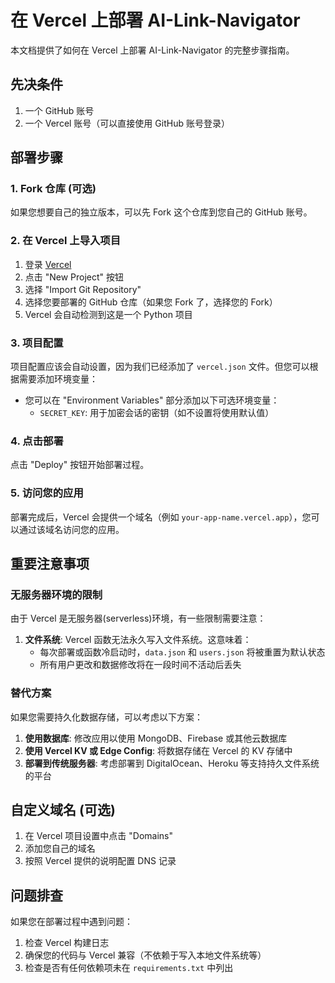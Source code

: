 # 在 Vercel 上部署 AI-Link-Navigator

本文档提供了如何在 Vercel 上部署 AI-Link-Navigator 的完整步骤指南。

## 先决条件

1. 一个 GitHub 账号
2. 一个 Vercel 账号（可以直接使用 GitHub 账号登录）

## 部署步骤

### 1. Fork 仓库 (可选)

如果您想要自己的独立版本，可以先 Fork 这个仓库到您自己的 GitHub 账号。

### 2. 在 Vercel 上导入项目

1. 登录 [Vercel](https://vercel.com)
2. 点击 "New Project" 按钮
3. 选择 "Import Git Repository" 
4. 选择您要部署的 GitHub 仓库（如果您 Fork 了，选择您的 Fork）
5. Vercel 会自动检测到这是一个 Python 项目

### 3. 项目配置

项目配置应该会自动设置，因为我们已经添加了 `vercel.json` 文件。但您可以根据需要添加环境变量：

- 您可以在 "Environment Variables" 部分添加以下可选环境变量：
  - `SECRET_KEY`: 用于加密会话的密钥（如不设置将使用默认值）

### 4. 点击部署

点击 "Deploy" 按钮开始部署过程。

### 5. 访问您的应用

部署完成后，Vercel 会提供一个域名（例如 `your-app-name.vercel.app`），您可以通过该域名访问您的应用。

## 重要注意事项

### 无服务器环境的限制

由于 Vercel 是无服务器(serverless)环境，有一些限制需要注意：

1. **文件系统**: Vercel 函数无法永久写入文件系统。这意味着：
   - 每次部署或函数冷启动时，`data.json` 和 `users.json` 将被重置为默认状态
   - 所有用户更改和数据修改将在一段时间不活动后丢失

### 替代方案

如果您需要持久化数据存储，可以考虑以下方案：

1. **使用数据库**: 修改应用以使用 MongoDB、Firebase 或其他云数据库
2. **使用 Vercel KV 或 Edge Config**: 将数据存储在 Vercel 的 KV 存储中
3. **部署到传统服务器**: 考虑部署到 DigitalOcean、Heroku 等支持持久文件系统的平台

## 自定义域名 (可选)

1. 在 Vercel 项目设置中点击 "Domains"
2. 添加您自己的域名
3. 按照 Vercel 提供的说明配置 DNS 记录

## 问题排查

如果您在部署过程中遇到问题：

1. 检查 Vercel 构建日志
2. 确保您的代码与 Vercel 兼容（不依赖于写入本地文件系统等）
3. 检查是否有任何依赖项未在 `requirements.txt` 中列出